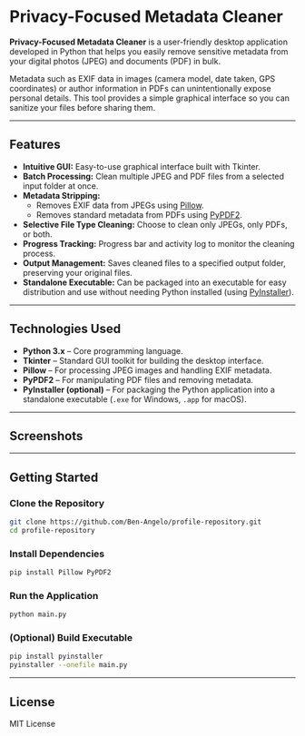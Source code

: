 # Privacy-Focused Metadata Cleaner

**Privacy-Focused Metadata Cleaner** is a user-friendly desktop application developed in Python that helps you easily remove sensitive metadata from your digital photos (JPEG) and documents (PDF) in bulk.

Metadata such as EXIF data in images (camera model, date taken, GPS coordinates) or author information in PDFs can unintentionally expose personal details. This tool provides a simple graphical interface so you can sanitize your files before sharing them.

---

## Features

- **Intuitive GUI:** Easy-to-use graphical interface built with Tkinter.
- **Batch Processing:** Clean multiple JPEG and PDF files from a selected input folder at once.
- **Metadata Stripping:**
  - Removes EXIF data from JPEGs using [Pillow](https://python-pillow.org/).
  - Removes standard metadata from PDFs using [PyPDF2](https://pypdf2.readthedocs.io/).
- **Selective File Type Cleaning:** Choose to clean only JPEGs, only PDFs, or both.
- **Progress Tracking:** Progress bar and activity log to monitor the cleaning process.
- **Output Management:** Saves cleaned files to a specified output folder, preserving your original files.
- **Standalone Executable:** Can be packaged into an executable for easy distribution and use without needing Python installed (using [PyInstaller](https://pyinstaller.org/)).

---

## Technologies Used

- **Python 3.x** – Core programming language.
- **Tkinter** – Standard GUI toolkit for building the desktop interface.
- **Pillow** – For processing JPEG images and handling EXIF metadata.
- **PyPDF2** – For manipulating PDF files and removing metadata.
- **PyInstaller (optional)** – For packaging the Python application into a standalone executable (`.exe` for Windows, `.app` for macOS).

---

## Screenshots

<!-- Add screenshots here if available -->
<!-- ![App Screenshot](path/to/screenshot.png) -->

---

## Getting Started

### Clone the Repository

```bash
git clone https://github.com/Ben-Angelo/profile-repository.git
cd profile-repository
```

### Install Dependencies

```bash
pip install Pillow PyPDF2
```

### Run the Application

```bash
python main.py
```

### (Optional) Build Executable

```bash
pip install pyinstaller
pyinstaller --onefile main.py
```

---

## License

MIT License
